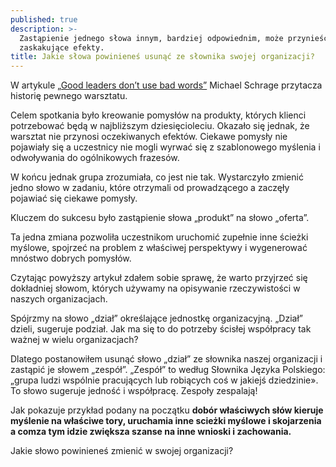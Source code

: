 ```yaml
---
published: true
description: >-
  Zastąpienie jednego słowa innym, bardziej odpowiednim, może przynieść
  zaskakujące efekty.
title: Jakie słowa powinieneś usunąć ze słownika swojej organizacji?
---
```




W artykule [„Good leaders don’t use bad words”](https://hbr.org/2013/06/good-leaders-dont-use-bad-word) Michael Schrage przytacza historię pewnego warsztatu.

Celem spotkania było kreowanie pomysłów na produkty, których klienci potrzebować będą w najbliższym dziesięcioleciu. Okazało się jednak, że warsztat nie przynosi oczekiwanych efektów. Ciekawe pomysły nie pojawiały się a uczestnicy nie mogli wyrwać się z szablonowego myślenia i odwoływania do ogólnikowych frazesów.

W końcu jednak grupa zrozumiała, co jest nie tak. Wystarczyło zmienić jedno słowo w zadaniu, które otrzymali od prowadzącego a zaczęły pojawiać się ciekawe pomysły.

Kluczem do sukcesu było zastąpienie słowa „produkt” na słowo „oferta”.

Ta jedna zmiana pozwoliła uczestnikom uruchomić zupełnie inne ścieżki myślowe, spojrzeć na problem z właściwej perspektywy i wygenerować mnóstwo dobrych pomysłów.

Czytając powyższy artykuł zdałem sobie sprawę, że warto przyjrzeć się dokładniej słowom, których używamy na opisywanie rzeczywistości w naszych organizacjach.

Spójrzmy na słowo „dział” określające jednostkę organizacyjną. „Dział” dzieli, sugeruje podział. Jak ma się to do potrzeby ścisłej współpracy tak ważnej w wielu organizacjach?

Dlatego postanowiłem usunąć słowo „dział” ze słownika naszej organizacji i zastąpić je słowem „zespół”. „Zespół” to według Słownika Języka Polskiego: „grupa ludzi wspólnie pracujących lub robiących coś w jakiejś dziedzinie». To słowo sugeruje jedność i współpracę. Zespoły zespalają!

Jak pokazuje przykład podany na początku **dobór właściwych słów kieruje myślenie na właściwe tory, uruchamia inne scieżki myślowe i skojarzenia a comza tym idzie zwiększa szanse na inne wnioski i zachowania.**

Jakie słowo powinieneś zmienić w swojej organizacji?
